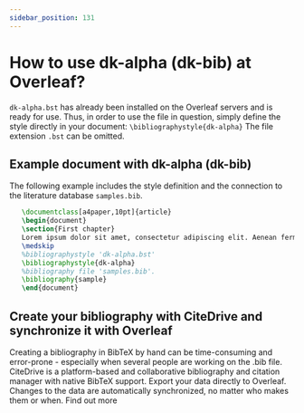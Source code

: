 ```yaml
---
sidebar_position: 131
---
```


# How to use dk-alpha (dk-bib) at Overleaf?
`dk-alpha.bst` has already been installed on the Overleaf servers and is ready for use. Thus, in order to use the file in question, simply define the style directly in your document: `\bibliographystyle{dk-alpha}` The file extension `.bst` can be omitted.

## Example document with dk-alpha (dk-bib)
The following example includes the style definition and the connection to the literature database `samples.bib`.
```tex
   \documentclass[a4paper,10pt]{article}
   \begin{document}
   \section{First chapter}
   Lorem ipsum dolor sit amet, consectetur adipiscing elit. Aenean fermentum justo massa, ut maximus mauris sodales et. Aenean vel elit a erat rhoncus pharetra.
   \medskip
   %bibliographystyle 'dk-alpha.bst'
   \bibliographystyle{dk-alpha}
   %bibliography file 'samples.bib'.
   \bibliography{sample}
   \end{document}
```

## Create your bibliography with CiteDrive and synchronize it with Overleaf
Creating a bibliography in BibTeX by hand can be time-consuming and error-prone - especially when several people are working on the .bib file. CiteDrive is a platform-based and collaborative bibliography and citation manager with native BibTeX support. Export your data directly to Overleaf. Changes to the data are automatically synchronized, no matter who makes them or when. Find out more